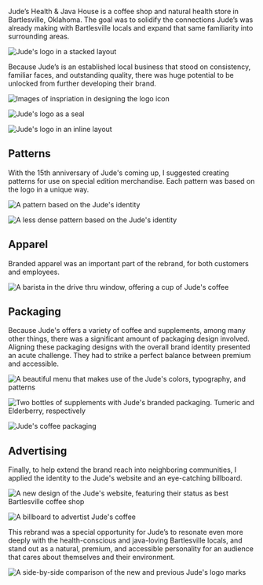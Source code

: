 <meta name="categories" content="identity design" />
<meta name="media" content="/_assets/media/judes/judes-hoodie.jpg" />

Jude’s Health & Java House is a coffee shop and natural health store in Bartlesville, Oklahoma. The goal was to solidify the connections Jude’s was already making with Bartlesville locals and expand that same familiarity into surrounding areas.

![Jude's logo in a stacked layout](/_assets/media/judes/judes-stacked.svg)

Because Jude’s is an established local business that stood on consistency, familiar faces, and outstanding quality, there was huge potential to be unlocked from further developing their brand.

![Images of inspriation in designing the logo icon](/_assets/media/judes/judes-icon-process.jpg)

![Jude's logo as a seal](/_assets/media/judes/judes-seal.svg)

![Jude's logo in an inline layout](/_assets/media/judes/judes-inline.svg)

## Patterns
With the 15th anniversary of Jude's coming up, I suggested creating patterns for use on special edition merchandise. Each pattern was based on the logo in a unique way.

![A pattern based on the Jude's identity](/_assets/media/judes/judes-pattern-1.svg)

![A less dense pattern based on the Jude's identity](/_assets/media/judes/judes-pattern-2.svg)

## Apparel
Branded apparel was an important part of the rebrand, for both customers and employees.

![A barista in the drive thru window, offering a cup of Jude's coffee](/_assets/media/judes/judes-drive-thru.jpg)

## Packaging
Because Jude's offers a variety of coffee and supplements, among many other things, there was a significant amount of packaging design involved. Aligning these packaging designs with the overall brand identity presented an acute challenge. They had to strike a perfect balance between premium and accessible.

![A beautiful menu that makes use of the Jude's colors, typography, and patterns](/_assets/media/judes/judes-menu.jpg)

![Two bottles of supplements with Jude's branded packaging. Tumeric and Elderberry, respectively](/_assets/media/judes/judes-supplements.jpg)

![Jude's coffee packaging](/_assets/media/judes/judes-coffee.jpg)

## Advertising
Finally, to help extend the brand reach into neighboring communities, I applied the identity to the Jude's website and an eye-catching billboard.

![A new design of the Jude's website, featuring their status as best Bartlesville coffee shop](/_assets/media/judes/judes-website.jpg)

![A billboard to advertist Jude's coffee](/_assets/media/judes/judes-billboard.jpg)

This rebrand was a special opportunity for Jude’s to resonate even more deeply with the health-conscious and java-loving Bartlesville locals, and stand out as a natural, premium, and accessible personality for an audience that cares about themselves and their environment.

![A side-by-side comparison of the new and previous Jude's logo marks](/_assets/media/judes/judes-side-by-side.jpg)